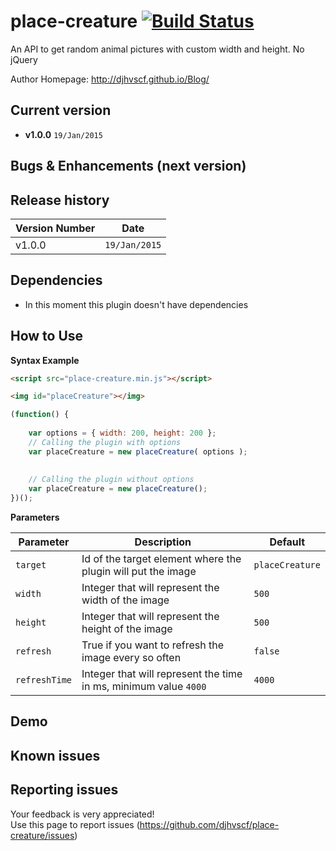 # place-creature [![Build Status](https://travis-ci.org/djhvscf/place-creature.svg?branch=master)](https://travis-ci.org/djhvscf/place-creature)
An API to get random animal pictures with custom width and height. No jQuery

Author Homepage:      http://djhvscf.github.io/Blog/<br />

## Current version
* **v1.0.0** `19/Jan/2015`

## Bugs & Enhancements (next version)

## Release history

| Version Number  | Date          |
| --------------- | -----------   |
| v1.0.0		  |	`19/Jan/2015` |

## Dependencies
* In this moment this plugin doesn't have dependencies

## How to Use


**Syntax Example**  
```html
<script src="place-creature.min.js"></script>

<img id="placeCreature"></img>
```
```javascript
(function() {
	
	var options = { width: 200, height: 200 };
	// Calling the plugin with options
	var placeCreature = new placeCreature( options );
	
	
	// Calling the plugin without options
	var placeCreature = new placeCreature();
})();
```
	
**Parameters**   

| Parameter | Description | Default |
| ----------| ----------- | ------- |
| `target` | Id of the target element where the plugin will put the image | `placeCreature` |
| `width`  | Integer that will represent the width of the image | `500` |
| `height` | Integer that will represent the height of the image | `500` |
| `refresh` | True if you want to refresh the image every so often | `false` |
| `refreshTime` | Integer that will represent the time in ms, minimum value `4000` | `4000` |


## Demo

## Known issues

## Reporting issues
Your feedback is very appreciated! <br />
Use this page to report issues (https://github.com/djhvscf/place-creature/issues)